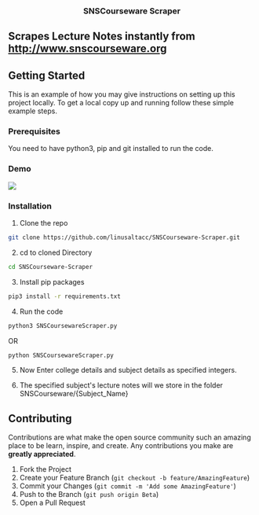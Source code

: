 <h3 align="center">SNSCourseware Scraper</h3>


## Scrapes Lecture Notes instantly from http://www.snscourseware.org


<!-- GETTING STARTED -->
## Getting Started

This is an example of how you may give instructions on setting up this project locally.
To get a local copy up and running follow these simple example steps.

### Prerequisites

You need to have python3, pip and git installed to run the code.

### Demo

![](https://github.com/linusaltacc/SNSCourseware-Scraper/demo.gif)

### Installation

1. Clone the repo
```sh
git clone https://github.com/linusaltacc/SNSCourseware-Scraper.git
```
2. cd to cloned Directory
```sh
cd SNSCourseware-Scraper
```
3. Install pip packages
```sh
pip3 install -r requirements.txt
```
4. Run the code 
```python
python3 SNSCoursewareScraper.py
```
OR
```python
python SNSCoursewareScraper.py
```
5. Now Enter college details and subject details as specified integers.

6. The specified subject's lecture notes will we store in the folder SNSCourseware/{Subject_Name}
<!-- CONTRIBUTING -->
## Contributing

Contributions are what make the open source community such an amazing place to be learn, inspire, and create. Any contributions you make are **greatly appreciated**.

1. Fork the Project
2. Create your Feature Branch (`git checkout -b feature/AmazingFeature`)
3. Commit your Changes (`git commit -m 'Add some AmazingFeature'`)
4. Push to the Branch (`git push origin Beta`)
5. Open a Pull Request

